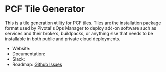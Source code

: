 # PCF Tile Generator

This is a tile generation utility for PCF tiles. Tiles are the installation package format used by Pivotal's Ops Manager to deploy add-on software such as services and their brokers, buildpacks, or anything else that needs to be installable in both public and private cloud deployments.

- Website: 
- Documentation:
- Slack:
- Roadmap:
	[Github Issues](https://github.com/cf-platform-eng/tile-generator/issues)

